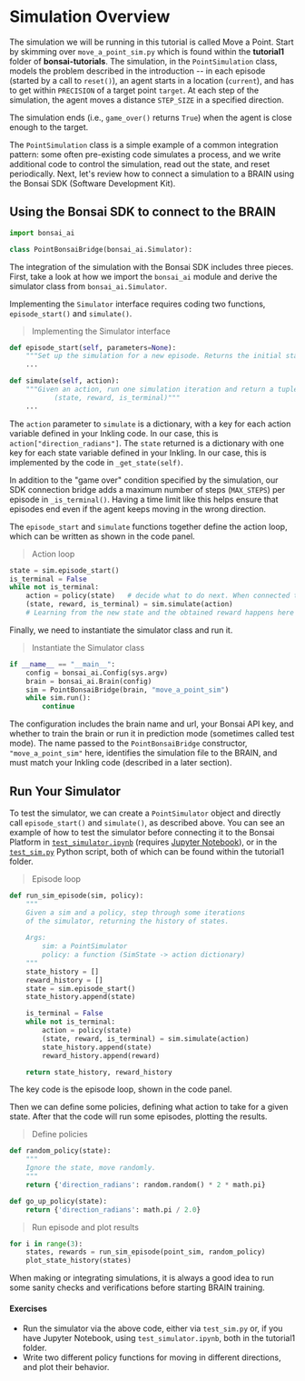 # Simulation Overview

The simulation we will be running in this tutorial is called Move a Point. Start by skimming over `move_a_point_sim.py` which is found within the **tutorial1** folder of **bonsai-tutorials**. The simulation, in the `PointSimulation` class, models the problem described in the introduction -- in each episode (started by a call to `reset()`), an agent starts in a location (`current`), and has to get within `PRECISION` of a target point `target`. At each step of the simulation, the agent moves a distance `STEP_SIZE` in a specified direction.

The simulation ends (i.e., `game_over()` returns `True`) when the agent is close enough to the target. 

The `PointSimulation` class is a simple example of a common integration pattern: some often pre-existing code simulates a process, and we write additional code to control the simulation, read out the state, and reset periodically. Next, let's review how to connect a simulation to a BRAIN using the Bonsai SDK (Software Development Kit).

## Using the Bonsai SDK to connect to the BRAIN

```python
import bonsai_ai

class PointBonsaiBridge(bonsai_ai.Simulator):
```

The integration of the simulation with the Bonsai SDK includes three pieces. First, take a look at how we import the `bonsai_ai` module and derive the simulator class from `bonsai_ai.Simulator`.

Implementing the `Simulator` interface requires coding two functions, `episode_start()` and `simulate()`.

> Implementing the Simulator interface

```python
def episode_start(self, parameters=None):
    """Set up the simulation for a new episode. Returns the initial state."""
    ...

def simulate(self, action):
    """Given an action, run one simulation iteration and return a tuple:
           (state, reward, is_terminal)""" 
    ...
```

The `action` parameter to `simulate` is a dictionary, with a key for each action variable defined in your Inkling code. In our case, this is `action["direction_radians"]`. The `state` returned is a dictionary with one key for each state variable defined in your Inkling. In our case, this is implemented by the code in `_get_state(self)`.

In addition to the "game over" condition specified by the simulation, our SDK connection bridge adds a maximum number of steps (`MAX_STEPS`) per episode in `_is_terminal()`. Having a time limit like this helps ensure that episodes end even if the agent keeps moving in the wrong direction.

The `episode_start` and `simulate` functions together define the action loop, which can be written as shown in the code panel.

> Action loop

```python
state = sim.episode_start()
is_terminal = False
while not is_terminal:
    action = policy(state)   # decide what to do next. When connected to a BRAIN, the BRAIN chooses the action.
    (state, reward, is_terminal) = sim.simulate(action)
    # Learning from the new state and the obtained reward happens here
```

Finally, we need to instantiate the simulator class and run it.

> Instantiate the Simulator class

```python
if __name__ == "__main__":
    config = bonsai_ai.Config(sys.argv)
    brain = bonsai_ai.Brain(config)
    sim = PointBonsaiBridge(brain, "move_a_point_sim")
    while sim.run():
        continue
```

The configuration includes the brain name and url, your Bonsai API key, and whether to train the brain or run it in prediction mode (sometimes called test mode). The name passed to the `PointBonsaiBridge` constructor, `"move_a_point_sim"` here, identifies the simulation file to the BRAIN, and must match your Inkling code (described in a later section).

## Run Your Simulator

To test the simulator, we can create a `PointSimulator` object and directly call `episode_start()` and `simulate()`, as described above. You can see an example of how to test the simulator before connecting it to the Bonsai Platform in [`test_simulator.ipynb`][1] (requires [Jupyter Notebook][2]), or in the [`test_sim.py`][3] Python script, both of which can be found within the tutorial1 folder.

> Episode loop

```python
def run_sim_episode(sim, policy):
    """
    Given a sim and a policy, step through some iterations 
    of the simulator, returning the history of states.
    
    Args:
        sim: a PointSimulator
        policy: a function (SimState -> action dictionary)
    """
    state_history = []
    reward_history = []
    state = sim.episode_start()
    state_history.append(state)

    is_terminal = False
    while not is_terminal:
        action = policy(state)
        (state, reward, is_terminal) = sim.simulate(action)
        state_history.append(state)
        reward_history.append(reward)

    return state_history, reward_history
```

The key code is the episode loop, shown in the code panel.

Then we can define some policies, defining what action to take for a given state. After that the code will run some episodes, plotting the results.

> Define policies

```python
def random_policy(state):
    """
    Ignore the state, move randomly.
    """
    return {'direction_radians': random.random() * 2 * math.pi}

def go_up_policy(state):
    return {'direction_radians': math.pi / 2.0}
```

> Run episode and plot results

```python
for i in range(3):
    states, rewards = run_sim_episode(point_sim, random_policy)
    plot_state_history(states)
```

When making or integrating simulations, it is always a good idea to run some sanity checks and verifications before starting BRAIN training.

#### Exercises

* Run the simulator via the above code, either via `test_sim.py` or, if you have Jupyter Notebook, using `test_simulator.ipynb`, both in the tutorial1 folder.
* Write two different policy functions for moving in different directions, and plot their behavior.

[1]: https://github.com/BonsaiAI/bonsai-tutorials/blob/master/tutorial1/test_simulator.ipynb
[2]: ../guides/jupyter-api-guide.html
[3]: https://github.com/BonsaiAI/bonsai-tutorials/blob/master/tutorial1/test_sim.py
